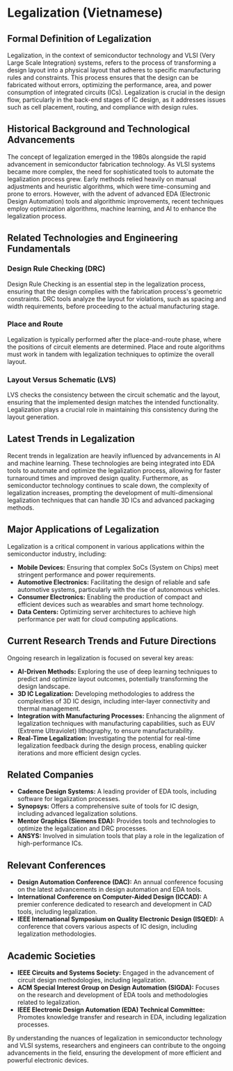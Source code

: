 # Legalization (Vietnamese)

## Formal Definition of Legalization

Legalization, in the context of semiconductor technology and VLSI (Very Large Scale Integration) systems, refers to the process of transforming a design layout into a physical layout that adheres to specific manufacturing rules and constraints. This process ensures that the design can be fabricated without errors, optimizing the performance, area, and power consumption of integrated circuits (ICs). Legalization is crucial in the design flow, particularly in the back-end stages of IC design, as it addresses issues such as cell placement, routing, and compliance with design rules.

## Historical Background and Technological Advancements

The concept of legalization emerged in the 1980s alongside the rapid advancement in semiconductor fabrication technology. As VLSI systems became more complex, the need for sophisticated tools to automate the legalization process grew. Early methods relied heavily on manual adjustments and heuristic algorithms, which were time-consuming and prone to errors. However, with the advent of advanced EDA (Electronic Design Automation) tools and algorithmic improvements, recent techniques employ optimization algorithms, machine learning, and AI to enhance the legalization process.

## Related Technologies and Engineering Fundamentals

### Design Rule Checking (DRC)

Design Rule Checking is an essential step in the legalization process, ensuring that the design complies with the fabrication process's geometric constraints. DRC tools analyze the layout for violations, such as spacing and width requirements, before proceeding to the actual manufacturing stage.

### Place and Route

Legalization is typically performed after the place-and-route phase, where the positions of circuit elements are determined. Place and route algorithms must work in tandem with legalization techniques to optimize the overall layout.

### Layout Versus Schematic (LVS)

LVS checks the consistency between the circuit schematic and the layout, ensuring that the implemented design matches the intended functionality. Legalization plays a crucial role in maintaining this consistency during the layout generation.

## Latest Trends in Legalization

Recent trends in legalization are heavily influenced by advancements in AI and machine learning. These technologies are being integrated into EDA tools to automate and optimize the legalization process, allowing for faster turnaround times and improved design quality. Furthermore, as semiconductor technology continues to scale down, the complexity of legalization increases, prompting the development of multi-dimensional legalization techniques that can handle 3D ICs and advanced packaging methods.

## Major Applications of Legalization

Legalization is a critical component in various applications within the semiconductor industry, including:

- **Mobile Devices:** Ensuring that complex SoCs (System on Chips) meet stringent performance and power requirements.
- **Automotive Electronics:** Facilitating the design of reliable and safe automotive systems, particularly with the rise of autonomous vehicles.
- **Consumer Electronics:** Enabling the production of compact and efficient devices such as wearables and smart home technology.
- **Data Centers:** Optimizing server architectures to achieve high performance per watt for cloud computing applications.

## Current Research Trends and Future Directions

Ongoing research in legalization is focused on several key areas:

- **AI-Driven Methods:** Exploring the use of deep learning techniques to predict and optimize layout outcomes, potentially transforming the design landscape.
- **3D IC Legalization:** Developing methodologies to address the complexities of 3D IC design, including inter-layer connectivity and thermal management.
- **Integration with Manufacturing Processes:** Enhancing the alignment of legalization techniques with manufacturing capabilities, such as EUV (Extreme Ultraviolet) lithography, to ensure manufacturability.
- **Real-Time Legalization:** Investigating the potential for real-time legalization feedback during the design process, enabling quicker iterations and more efficient design cycles.

## Related Companies

- **Cadence Design Systems:** A leading provider of EDA tools, including software for legalization processes.
- **Synopsys:** Offers a comprehensive suite of tools for IC design, including advanced legalization solutions.
- **Mentor Graphics (Siemens EDA):** Provides tools and technologies to optimize the legalization and DRC processes.
- **ANSYS:** Involved in simulation tools that play a role in the legalization of high-performance ICs.

## Relevant Conferences

- **Design Automation Conference (DAC):** An annual conference focusing on the latest advancements in design automation and EDA tools.
- **International Conference on Computer-Aided Design (ICCAD):** A premier conference dedicated to research and development in CAD tools, including legalization.
- **IEEE International Symposium on Quality Electronic Design (ISQED):** A conference that covers various aspects of IC design, including legalization methodologies.

## Academic Societies

- **IEEE Circuits and Systems Society:** Engaged in the advancement of circuit design methodologies, including legalization.
- **ACM Special Interest Group on Design Automation (SIGDA):** Focuses on the research and development of EDA tools and methodologies related to legalization.
- **IEEE Electronic Design Automation (EDA) Technical Committee:** Promotes knowledge transfer and research in EDA, including legalization processes.

By understanding the nuances of legalization in semiconductor technology and VLSI systems, researchers and engineers can contribute to the ongoing advancements in the field, ensuring the development of more efficient and powerful electronic devices.